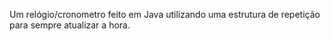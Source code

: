 Um relógio/cronometro feito em Java utilizando uma estrutura de repetição para sempre atualizar a hora.
